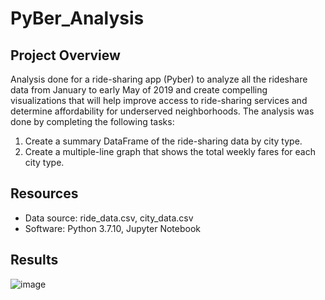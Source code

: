 # PyBer_Analysis
## Project Overview
Analysis done for a ride-sharing app (Pyber) to analyze all the rideshare data from January to early May of 2019 and create compelling visualizations that will help improve access to ride-sharing services and determine affordability for underserved neighborhoods. The analysis was done by completing the following tasks:

  1.  Create a summary DataFrame of the ride-sharing data by city type.
  2.  Create a multiple-line graph that shows the total weekly fares for each city type.

## Resources
- Data source: ride_data.csv, city_data.csv
- Software: Python 3.7.10, Jupyter Notebook
## Results

![image](https://user-images.githubusercontent.com/91766276/144371489-92616fa1-2081-4ded-9eb6-6caaeba8a027.png)
